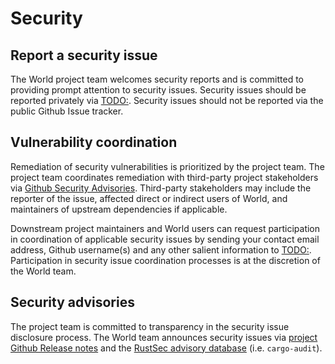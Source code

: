 # Security

## Report a security issue

The World project team welcomes security reports and is committed to providing prompt attention to security issues. Security issues should be reported privately via [TODO:](). Security issues should not be reported via the public Github Issue tracker.

## Vulnerability coordination

Remediation of security vulnerabilities is prioritized by the project team. The project team coordinates remediation with third-party project stakeholders via [Github Security Advisories](https://help.github.com/en/github/managing-security-vulnerabilities/about-github-security-advisories). Third-party stakeholders may include the reporter of the issue, affected direct or indirect users of World, and maintainers of upstream dependencies if applicable.

Downstream project maintainers and World users can request participation in coordination of applicable security issues by sending your contact email address, Github username(s) and any other salient information to [TODO:](). Participation in security issue coordination processes is at the discretion of the World team.

## Security advisories

The project team is committed to transparency in the security issue disclosure process. The World team announces security issues via [project Github Release notes](https://github.com/worldcoin/world-chain/releases) and the [RustSec advisory database](https://github.com/RustSec/advisory-db) (i.e. `cargo-audit`).


<!-- Based on https://github.com/tokio-rs/tokio/blob/tokio-1.13.0/SECURITY.md -->